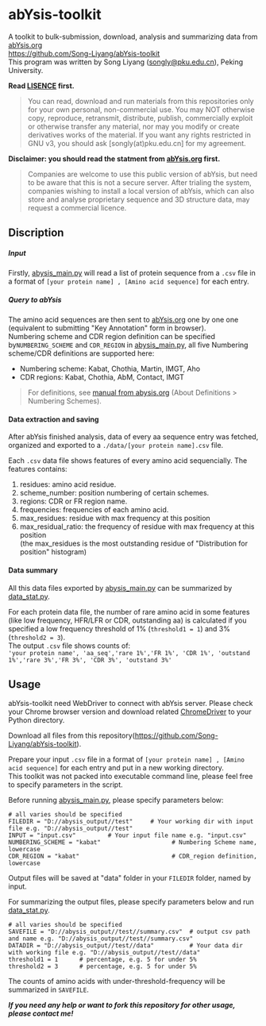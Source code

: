# abYsis-toolkit
A toolkit to bulk-submission, download, analysis and summarizing data from [abYsis.org](http://www.abysis.org/)  
https://github.com/Song-Liyang/abYsis-toolkit  
This program was written by Song Liyang (songly@pku.edu.cn), Peking University.

**Read [LISENCE](/LISENCE) first.**
> You can read, download and run materials from this repositories only for your own personal, non-commercial use. You may NOT otherwise copy, reproduce, retransmit, distribute, publish, commercially exploit or otherwise transfer any material, nor may you modify or create derivatives works of the material. If you want any rights restricted in GNU v3, you should ask [songly(at)pku.edu.cn] for my agreement.  

**Disclaimer: you should read the statment from [abYsis.org](http://www.abysis.org/) first.**
> Companies are welcome to use this public version of abYsis, but need to be aware that this is not a secure server. After trialing the system, companies wishing to install a local version of abYsis, which can also store and analyse proprietary sequence and 3D structure data, may request a commercial licence.  

## Discription
##### Input
Firstly, [abysis_main.py](./abysis_main) will read a list of protein sequence from a `.csv` file in a format of `[your protein name] , [Amino acid sequence]` for each entry.  
##### Query to abYsis
The amino acid sequences are then sent to [abYsis.org](http://www.abysis.org/)  one by one one (equivalent to submitting "Key Annotation" form in browser).  
Numbering scheme and CDR region definition can be specified by`NUMBERING_SCHEME` and `CDR_REGION` in [abysis_main.py](./abysis_main), all five Numbering scheme/CDR definitions are supported here:
- Numbering scheme: Kabat, Chothia, Martin, IMGT, Aho
- CDR regions: Kabat, Chothia, AbM, Contact, IMGT

>For definitions, see [manual from abysis.org](http://www.abysis.org/help/index.html) (About Definitions > Numbering Schemes).  

#### Data extraction and saving
After abYsis finished analysis, data of every aa sequence entry was fetched, organized and exported to a `./data/[your protein name].csv` file.  

Each `.csv` data file shows features of every amino acid sequencially. The features contains:
1. residues: amino acid residue.
2. scheme_number: position numbering of certain schemes.
3. regions: CDR or FR region name.
4. frequencies: frequencies of each amino acid.
5. max_residues: residue with max frequency at this position
6. max_residual_ratio: the frequency of residue with max frequency at this position  
(the max_residues is the most outstanding residue of "Distribution for position" histogram)  

#### Data summary
All this data files exported by [abysis_main.py](./abysis_main) can be summarized by [data_stat.py](./data_stat.py).  

For each protein data file, the number of rare amino acid in some features (like low frequency, HFR/LFR or CDR, outstanding aa) is calculated if you specified a low frequency threshold of 1% (`threshold1 = 1`) and 3% (`threshold2 = 3`).  
The output `.csv` file shows counts of:  
`'your protein name', 'aa_seq','rare 1%','FR 1%', 'CDR 1%', 'outstand 1%','rare 3%','FR 3%', 'CDR 3%', 'outstand 3%'`  

## Usage
abYsis-toolkit need WebDriver to connect with abYsis server. Please check your Chrome browser version and download related [ChromeDriver](https://chromedriver.chromium.org/) to your Python directory.  

Download all files from this repository(https://github.com/Song-Liyang/abYsis-toolkit).    

Prepare your input `.csv` file in a format of `[your protein name] , [Amino acid sequence]` for each entry and put in a new working directory.  
This toolkit was not packed into executable command line, please feel free to specify parameters in the script.

Before running [abysis_main.py](./abysis_main), please specify parameters below:
```
# all varies should be specified
FILEDIR = "D://abysis_output//test"     # Your working dir with input file e.g. "D://abysis_output//test"
INPUT = "input.csv"         # Your input file name e.g. "input.csv"
NUMBERING_SCHEME = "kabat"                    # Numbering Scheme name, lowercase
CDR_REGION = "kabat"                          # CDR_region definition, lowercase
```
Output files will be saved at "data" folder in your `FILEDIR` folder, named by input.    

For summarizing the output files, please specify parameters below and run [data_stat.py](./data_stat.py).
```
# all varies should be specified
SAVEFILE = "D://abysis_output//test//summary.csv"  # output csv path and name e.g. "D://abysis_output//test//summary.csv"
DATADIR = "D://abysis_output//test//data"          # Your data dir with working file e.g. "D://abysis_output//test//data"
threshold1 = 1      # percentage, e.g. 5 for under 5%
threshold2 = 3      # percentage, e.g. 5 for under 5%
```
The counts of amino acids with under-threshold-frequency will be summarized in `SAVEFILE`.

***If you need any help or want to fork this repository for other usage, please contact me!***
